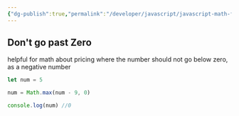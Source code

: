 ```yaml
---
{"dg-publish":true,"permalink":"/developer/javascript/javascript-math-functions/","noteIcon":""}
---
```


## Don't go past Zero

helpful for math about pricing where the number should not go below zero, as a negative number

```js
let num = 5

num = Math.max(num - 9, 0)

console.log(num) //0
```